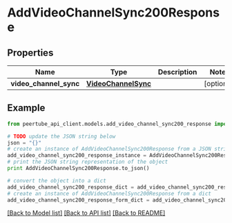 # AddVideoChannelSync200Response


## Properties
Name | Type | Description | Notes
------------ | ------------- | ------------- | -------------
**video_channel_sync** | [**VideoChannelSync**](VideoChannelSync.md) |  | [optional] 

## Example

```python
from peertube_api_client.models.add_video_channel_sync200_response import AddVideoChannelSync200Response

# TODO update the JSON string below
json = "{}"
# create an instance of AddVideoChannelSync200Response from a JSON string
add_video_channel_sync200_response_instance = AddVideoChannelSync200Response.from_json(json)
# print the JSON string representation of the object
print AddVideoChannelSync200Response.to_json()

# convert the object into a dict
add_video_channel_sync200_response_dict = add_video_channel_sync200_response_instance.to_dict()
# create an instance of AddVideoChannelSync200Response from a dict
add_video_channel_sync200_response_form_dict = add_video_channel_sync200_response.from_dict(add_video_channel_sync200_response_dict)
```
[[Back to Model list]](../README.md#documentation-for-models) [[Back to API list]](../README.md#documentation-for-api-endpoints) [[Back to README]](../README.md)



